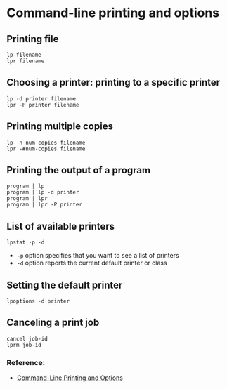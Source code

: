 # Command-line printing and options

## Printing file

    lp filename
    lpr filename

## Choosing a printer: printing to a specific printer

    lp -d printer filename
    lpr -P printer filename

## Printing multiple copies

    lp -n num-copies filename
    lpr -#num-copies filename

## Printing the output of a program

    program | lp
    program | lp -d printer
    program | lpr
    program | lpr -P printer

## List of available printers

    lpstat -p -d

  * `-p` option specifies that you want to see a list of printers
  * `-d` option reports the current default printer or class

## Setting the default printer

    lpoptions -d printer

## Canceling a print job

    cancel job-id
    lprm job-id


### Reference:

* [Command-Line Printing and Options](http://www.cups.org/documentation.php/options.html)
